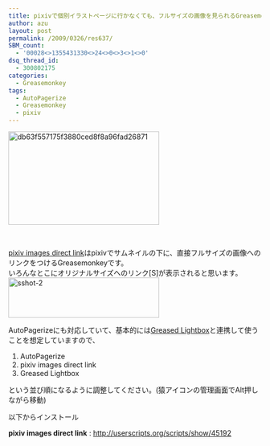```yaml
---
title: pixivで個別イラストページに行かなくても、フルサイズの画像を見られるGreasemonkey
author: azu
layout: post
permalink: /2009/0326/res637/
SBM_count:
  - '00028<>1355431330<>24<>0<>3<>1<>0'
dsq_thread_id:
  - 300802175
categories:
  - Greasemonkey
tags:
  - AutoPagerize
  - Greasemonkey
  - pixiv
---
```

[<img class="aligncenter size-medium wp-image-639" title="db63f557175f3880ced8f8a96fad26871" src="http://efcl.info/wp-content/uploads/2009/03/db63f557175f3880ced8f8a96fad26871-300x186.png" alt="db63f557175f3880ced8f8a96fad26871" width="300" height="186" />][1]

<br class="spacer_" />

[pixiv images direct link][2]はpixivでサムネイルの下に、直接フルサイズの画像へのリンクをつけるGreasemonkeyです。  
いろんなとこにオリジナルサイズへのリンク[S]が表示されると思います。  
[<img class="aligncenter size-medium wp-image-640" title="sshot-2" src="http://efcl.info/wp-content/uploads/2009/03/sshot-2-300x80.png" alt="sshot-2" width="300" height="80" />][3]

<span id="text1387964308" class="status">AutoPagerizeにも対応していて、</span>基本的には[Greased Lightbox][4]と連携して使うことを想定していますので、

1.  <span id="text1387964308" class="status">AutoPagerize</span>
2.  pixiv images direct link
3.  Greased Lightbox

という並び順になるように調整してください。(猿アイコンの管理画面でAlt押しながら移動)

以下からインストール

**pixiv images direct link**
:   <http://userscripts.org/scripts/show/45192>

<br class="spacer_" />

 [1]: http://efcl.info/wp-content/uploads/2009/03/db63f557175f3880ced8f8a96fad26871.png
 [2]: http://userscripts.org/scripts/show/45192
 [3]: http://efcl.info/wp-content/uploads/2009/03/sshot-2.png
 [4]: http://shiftingpixel.com/lightbox/
